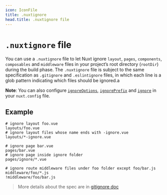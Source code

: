 ```yaml
---
icon: IconFile
title: .nuxtignore
head.title: .nuxtignore file
---
```


# `.nuxtignore` file

You can use a `.nuxtignore` file to let Nuxt ignore `layout`, `pages`, `components`, `composables` and `middleware` files in your project’s root directory (`rootDir`) during the build phase. The `.nuxtignore` file is subject to the same specification as `.gitignore` and `.eslintignore` files, in which each line is a glob pattern indicating which files should be ignored.a

**Note**: You can also configure [`ignoreOptions`](](/docs/directory-structure/nuxt.config#ignoreoptions)), [`ignorePrefix`](](/docs/directory-structure/nuxt.config#ignoreprefix)) and [`ignore`](](/docs/directory-structure/nuxt.config#ignore)) in your `nuxt.config` file.
 

## Example

```
# ignore layout foo.vue
layouts/foo.vue
# ignore layout files whose name ends with -ignore.vue
layouts/*-ignore.vue

# ignore page bar.vue
pages/bar.vue
# ignore page inside ignore folder
pages/ignore/*.vue

# ignore route middleware files under foo folder except foo/bar.js
middleware/foo/*.js
!middleware/foo/bar.js
```

> More details about the spec are in [gitignore doc](https://git-scm.com/docs/gitignore)
